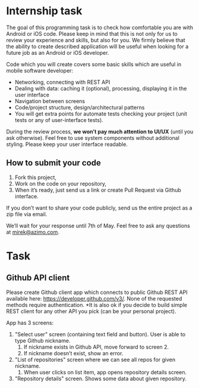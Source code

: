 # Internship task
The goal of this programming task is to check how comfortable you are with Android or iOS code. Please keep in mind that this is not only for us to review your experience and skills, but also for you. We firmly believe that the ability to create described application will be useful when looking for a future job as an Android or iOS developer.

Code which you will create covers some basic skills which are useful in mobile software developer:

* Networking, connecting with REST API
* Dealing with data: caching it (optional), processing, displaying it in the user interface
* Navigation between screens
* Code/project structure, design/architectural patterns
* You will get extra points for automate tests checking your project (unit tests or any of user-interface tests).

During the review process, **we won’t pay much attention to UI/UX** (until you ask otherwise). Feel free to use system components without additional styling. Please keep your user interface readable. 

## How to submit your code
1. Fork this project,
2. Work on the code on your repository,
3. When it’s ready, just send us a link or create Pull Request via Github interface.

If you don’t want to share your code publicly, send us the entire project as a zip file via email.

We’ll wait for your response until 7th of May. Feel free to ask any questions at mirek@azimo.com.

# Task

## Github API client

Please create Github client app which connects to public Github REST API available here: https://developer.github.com/v3/. None of the requested methods require authentication. 
*It is also ok if you decide to build simple REST client for any other API you pick (can be your personal project).

App has 3 screens:
1. "Select user" screen (containing text field and button). User is able to type Github nickname.
    1. If nickname exists in Github API, move forward to screen 2.
    2. If nickname doesn’t exist, show an error.
2. "List of repositories" screen where we can see all repos for given nickname.
    1. When user clicks on list item, app opens repository details screen.
3. "Repository details" screen. Shows some data about given repository. 


